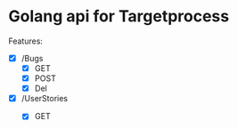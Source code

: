 # Golang api for Targetprocess

Features:
- [x] /Bugs
    - [x] GET
    - [x] POST
    - [x] Del
- [x] /UserStories
    - [x] GET

